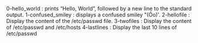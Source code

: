 0-hello_world : prints “Hello, World”, followed by a new line to the standard output.
1-confused_smiley : displays a confused smiley "(Ôo)'.
2-hellofile : Display the content of the /etc/passwd file.
3-twofiles : Display the content of /etc/passwd and /etc/hosts
4-lastlines : Display the last 10 lines of /etc/passwd

